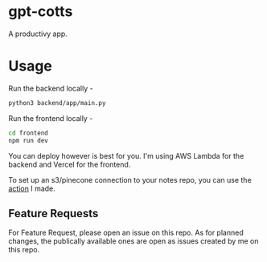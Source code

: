 # gpt-cotts

A productivy app.

# Usage

Run the backend locally - 
```bash
python3 backend/app/main.py
```

Run the frontend locally -
```bash
cd frontend
npm run dev
```

You can deploy however is best for you. I'm using AWS Lambda for the backend and Vercel for the frontend.

To set up an s3/pinecone connection to your notes repo, you can use the [action](https://github.com/tomcotter7/gptcotts-github-action) I made.

## Feature Requests

For Feature Request, please open an issue on this repo. As for planned changes, the publically available ones are open as issues created by me on this repo.
